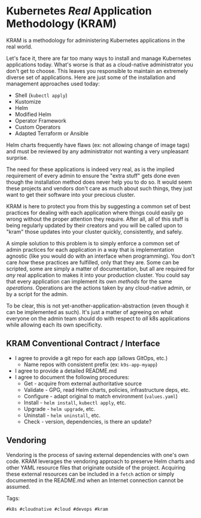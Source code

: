 # Kubernetes *Real* Application Methodology (KRAM)

KRAM is a methodology for administering Kubernetes applications in the
real world.

Let's face it, there are far too many ways to install and manage
Kubernetes applications today. What's worse is that as a cloud-native
administrator you don't get to choose. This leaves you responsible to
maintain an extremely diverse set of applications. Here are just some of
the installation and management approaches used today:

* Shell (`kubectl apply`)
* Kustomize
* Helm
* Modified Helm
* Operator Framework
* Custom Operators
* Adapted Terraform or Ansible

Helm charts frequently have flaws (ex: not allowing change of image tags)
and must be reviewed by any administrator not wanting a very unpleasant
surprise. 

The need for these applications is indeed very real, as is the implied
requirement of every admin to ensure the "extra stuff" gets done even
though the installation method does never help you to do so. It would
seem these projects and vendors don't care as much about such things,
they just want to get their software into your precious cluster.

KRAM is here to protect you from this by suggesting a common set of best
practices for dealing with each application where things could easily go
wrong without the proper attention they require. After all, all of this
stuff is being regularly updated by their creators and you will be
called upon to "kram" those updates into your cluster quickly,
consistently, and safely.

A simple solution to this problem is to simply enforce a common set of
admin practices for each application in a way that is implementation
agnostic (like you would do with an interface when programming). You
don't care *how* these practices are fulfilled, only that they are. Some
can be scripted, some are simply a matter of documentation, but all are
required for *any* real application to makes it into your production
cluster. You could say that every application can implement its own
*methods* for the same *operations*. Operations are the actions taken by
any cloud-native admin, or by a script for the admin. 

To be clear, this is not yet-another-application-abstraction (even
though it can be implemented as such). It's just a matter of agreeing on
what everyone on the admin team should do with respect to *all* k8s
applications while allowing each its own specificity.

## KRAM Conventional Contract / Interface

* I agree to provide a git repo for each app (allows GitOps, etc.)
  * Name repos with consistent prefix (ex: `k9s-app-myapp`)
* I agree to provide a detailed README.md
* I agree to document the following procedures:
    * Get - acquire from external authoritative source
    * Validate - GPG, read Helm charts, policies, infrastructure deps, etc.
    * Configure - adapt original to match environment (`values.yaml`)
    * Install - `helm install`, `kubectl apply`, etc.
    * Upgrade - `helm upgrade`, etc.
    * Uninstall - `helm uninstall`, etc.
    * Check - version, dependencies, is there an update?

## Vendoring

Vendoring is the process of saving external dependencies with one's own
code. KRAM leverages the vendoring approach to preserve Helm charts and
other YAML resource files that originate outside of the project.
Acquiring these external resources can be included in a `fetch` action
or simply documented in the README.md when an Internet connection cannot
be assumed.

Tags:

    #k8s #cloudnative #cloud #devops #kram
